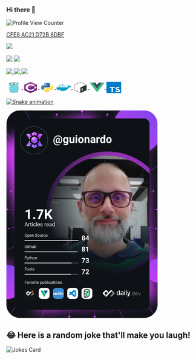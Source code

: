 ### Hi there 👋
![Profile View Counter](https://komarev.com/ghpvc/?username=guionardo)

<a href="https://keybase.io/guionardo" title="Keybase profile | GPG Key">CFE8 AC21 D72B 8DBF</a>
<div>  	
<a href = "https://guiosoft.prose.sh"><img src="https://img.shields.io/badge/Experimental%20Blog-guiosoft.prose.sh-blueviolet?style=for-the-badge" target="_blank"></a>
 
  <a href = "mailto:guionardo@gmail.com"><img src="https://img.shields.io/badge/-Gmail-%23333?style=for-the-badge&logo=gmail&logoColor=white" target="_blank"></a>
  <a href="https://www.linkedin.com/in/guionardo/" target="_blank"><img src="https://img.shields.io/badge/-LinkedIn-%230077B5?style=for-the-badge&logo=linkedin&logoColor=white" target="_blank"></a> 
 </div>
 
 <div>
  <a href="https://github.com/guionardo">
  <img height="180em" src="https://github-readme-stats.vercel.app/api?username=guionardo&show_icons=trueinclude_all_commits=true&count_private=true"/>
  <img height="180em" src="https://github-readme-stats.vercel.app/api/top-langs/?username=guionardo"/>
   <img height="180em" src="https://github-readme-stats.vercel.app/api/wakatime?username=guionardo&custom_title=Last%20week%20(WakaTime)&layout=compact"/>
</div>
<div style="display: inline_block"><br>
  <img align="center" title="Golang" alt="gui-Go" height="30" width="40" src="https://raw.githubusercontent.com/devicons/devicon/master/icons/go/go-original.svg">
 <img align="center" title="C#" alt="gui-Csharp" height="30" width="40" src="https://raw.githubusercontent.com/devicons/devicon/master/icons/csharp/csharp-original.svg">  
 <img align="center" title="Python" alt="gui-Python" height="30" width="40" src="https://raw.githubusercontent.com/devicons/devicon/master/icons/python/python-original.svg">
 <img align="center" title="Docker" alt="gui-Docker" height="30" width="40" src="https://raw.githubusercontent.com/devicons/devicon/master/icons/docker/docker-plain.svg">
 <img align="center" title="Bash" alt="gui-Bash" height="30" width="40" src="https://raw.githubusercontent.com/devicons/devicon/master/icons/bash/bash-original.svg">
 <img align="center" title="VueJS" alt="gui-Vue" height="30" width="40" src="https://raw.githubusercontent.com/devicons/devicon/master/icons/vuejs/vuejs-original.svg">
  <img align="center" title="TypeScript" alt="gui-Ts" height="30" width="40" src="https://raw.githubusercontent.com/devicons/devicon/master/icons/typescript/typescript-plain.svg"> 
</div>
<div>
 
  ![Snake animation](https://github.com/guionardo/guionardo/blob/output/github-contribution-grid-snake.svg)
 
</div>
 <div>
  <a href="https://app.daily.dev/guionardo"><img src="https://github.com/guionardo/guionardo/blob/master/devcard.svg" width="400" alt="Guionardo's Dev Card"/></a>

 </div>
 
## 😂 Here is a random joke that'll make you laugh!
![Jokes Card](https://readme-jokes.vercel.app/api)
